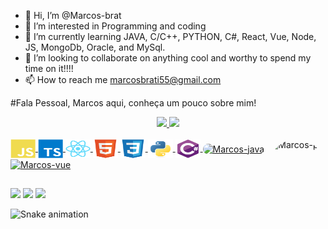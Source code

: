 - 👋 Hi, I’m @Marcos-brat
- 👀 I’m interested in Programming and coding
- 🌱 I’m currently learning JAVA, C/C++, PYTHON, C#, React, Vue, Node, JS, MongoDb, Oracle, and MySql.
- 💞️ I’m looking to collaborate on anything cool and worthy to spend my time on it!!!!
- 📫 How to reach me marcosbrati55@gmail.com

<!---
Marcos-brat/Marcos-brat is a ✨ special ✨ repository because its `README.md` (this file) appears on your GitHub profile.
You can click the Preview link to take a look at your changes.
--->
#Fala Pessoal, Marcos aqui, conheça um pouco sobre mim!

<link rel="stylesheet" href="https://cdn.jsdelivr.net/gh/devicons/devicon@v2.15.1/devicon.min.css">
          
<div align="center">
  <a href="https://github.com/Marcos-brat">
  <img height="180em" src="https://github-readme-stats.vercel.app/api?username=marcos-brat&show_icons=true&theme=sinthwave&include_all_commits=true&count_private=false"/>
  <img height="180em" src="https://github-readme-stats.vercel.app/api/top-langs/?username=marcos-brat&layout=compact&langs_count=7&theme=sinthwave"/>
</div>
<div style="display: inline_block"><br>
  <img align="center" alt="Marcos-Js" height="30" width="40" src="https://raw.githubusercontent.com/devicons/devicon/master/icons/javascript/javascript-plain.svg">
  <img align="center" alt="Marcos-Ts" height="30" width="40" src="https://raw.githubusercontent.com/devicons/devicon/master/icons/typescript/typescript-plain.svg">
  <img align="center" alt="Marcos-React" height="30" width="40" src="https://raw.githubusercontent.com/devicons/devicon/master/icons/react/react-original.svg">
  <img align="center" alt="Marcos-HTML" height="30" width="40" src="https://raw.githubusercontent.com/devicons/devicon/master/icons/html5/html5-original.svg">
  <img align="center" alt="Marcos-CSS" height="30" width="40" src="https://raw.githubusercontent.com/devicons/devicon/master/icons/css3/css3-original.svg">
  <img align="center" alt="Marcos-Python" height="30" width="40" src="https://raw.githubusercontent.com/devicons/devicon/master/icons/python/python-original.svg">
  <img align="center" alt="Marcos-Csharp" height="30" width="40" src="https://raw.githubusercontent.com/devicons/devicon/master/icons/csharp/csharp-original.svg">
  <img align="right" alt="Marcos-pic" height="150" style="border-radius:50px;" src="https://instagram.fppb5-1.fna.fbcdn.net/v/t51.2885-19/209715036_163936445772036_8269836658434428708_n.jpg?stp=dst-jpg_s320x320&_nc_ht=instagram.fppb5-1.fna.fbcdn.net&_nc_cat=100&_nc_ohc=AcjP4zRVpP0AX-Rr2Nq&edm=AOQ1c0wBAAAA&ccb=7-5&oh=00_AfBL0pBOkf-XxkVFIk6t1uSFc8NX777RDwUEMcTvN8sjNg&oe=6372780B&_nc_sid=8fd12bheight=676"> 
 <img align="center" alt="Marcos-java" height="30" width="40" style="border-radius:50px;" src="https://cdn.jsdelivr.net/gh/devicons/devicon/icons/java/java-original-wordmark.svg" />
 <img align="center" alt="Marcos-vue" height="30" width="40" src="https://cdn.jsdelivr.net/gh/devicons/devicon/icons/vuejs/vuejs-original.svg" />
</div>
  
  ##
 
<div>
  <a href="https://www.instagram.com/marcos_brat/" target="_blank"><img src="https://img.shields.io/badge/-Instagram-%23E4405F?style=for-the-badge&logo=instagram&logoColor=white" target="_blank"></a>
  <a href = "mailto:marcosbrati55@gmail.com"><img src="https://img.shields.io/badge/-Gmail-%23333?style=for-the-badge&logo=gmail&logoColor=white" target="_blank"></a>
  <a href="https://www.linkedin.com/in/marcos-bratifisch/" target="_blank"><img src="https://img.shields.io/badge/-LinkedIn-%230077B5?style=for-the-badge&logo=linkedin&logoColor=white" target="_blank"></a> 
 
  ![Snake animation](https://github.com/Marcos-brat/Marcos-brat/blob/output/github-contribution-grid-snake.svg)
 
</div>
